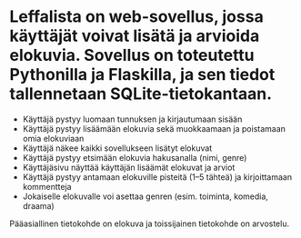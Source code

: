# Leffalista on web-sovellus, jossa käyttäjät voivat lisätä ja arvioida elokuvia. Sovellus on toteutettu Pythonilla ja Flaskilla, ja sen tiedot tallennetaan SQLite-tietokantaan.
- Käyttäjä pystyy luomaan tunnuksen ja kirjautumaan sisään  
- Käyttäjä pystyy lisäämään elokuvia sekä muokkaamaan ja poistamaan omia elokuviaan  
- Käyttäjä näkee kaikki sovellukseen lisätyt elokuvat  
- Käyttäjä pystyy etsimään elokuvia hakusanalla (nimi, genre)
- Käyttäjäsivu näyttää käyttäjän lisäämät elokuvat ja arviot
- Käyttäjä pystyy antamaan elokuville pisteitä (1–5 tähteä) ja kirjoittamaan kommentteja 
- Jokaiselle elokuvalle voi asettaa genren (esim. toiminta, komedia, draama)

Pääasiallinen tietokohde on elokuva ja toissijainen tietokohde on arvostelu.
